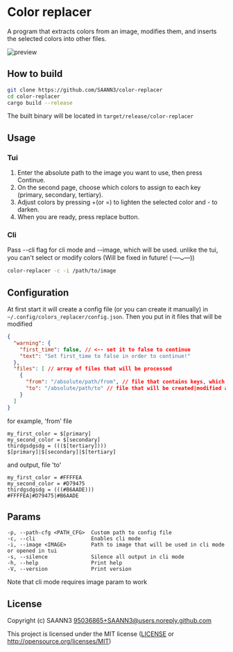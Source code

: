 # Color replacer
A program that extracts colors from an image, modifies them, and inserts the selected colors into other files.

![preview](./readme/preview.gif)
## How to build
```bash
git clone https://github.com/SAANN3/color-replacer
cd color-replacer
cargo build --release
```
The built binary will be located in ```target/release/color-replacer```

## Usage
### Tui
1. Enter the absolute path to the image you want to use, then press Continue.
2. On the second page, choose which colors to assign to each key (primary, secondary, tertiary).
3. Adjust colors by pressing +(or =) to lighten the selected color and - to darken.
4. When you are ready, press replace button.
### Cli 
Pass --cli flag for cli mode and --image, which will be used. unlike the tui, you can't select or modify colors (Will be fixed in future! (ᵕ—ᴗ—))
```bash 
color-replacer -c -i /path/to/image
```


## Configuration
At first start it will create a config file (or you can create it manually) in ```~/.config/colors_replacer/config.json```. Then you put in it files that will be modified
```json
{
  "warning": {
    "first_time": false, // <-- set it to false to continue
    "text": "Set first_time to false in order to continue!"
  },
  "files": [ // array of files that will be processed
    {
      "from": "/absolute/path/from", // file that contains keys, which will be replaced 
      "to": "/absolute/path/to" // file that will be created|modified as output
    }
  ]
}
```
for example, 'from' file
```
my_first_color = $[primary]
my_second_color = $[secondary]
thirdgsdgsdg = ((($[tertiary])))
$[primary]|$[secondary]|$[tertiary]
```
and output, file 'to'
```
my_first_color = #FFFFEA
my_second_color = #D79475
thirdgsdgsdg = (((#B6AADE)))
#FFFFEA|#D79475|#B6AADE
```
## Params
```
-p, --path-cfg <PATH_CFG>  Custom path to config file
-c, --cli                  Enables cli mode
-i, --image <IMAGE>        Path to image that will be used in cli mode or opened in tui
-s, --silence              Silence all output in cli mode
-h, --help                 Print help
-V, --version              Print version
```
Note that cli mode requires image param to work

## License

Copyright (c) SAANN3 <95036865+SAANN3@users.noreply.github.com>

This project is licensed under the MIT license ([LICENSE] or <http://opensource.org/licenses/MIT>)

[LICENSE]: ./LICENSE
